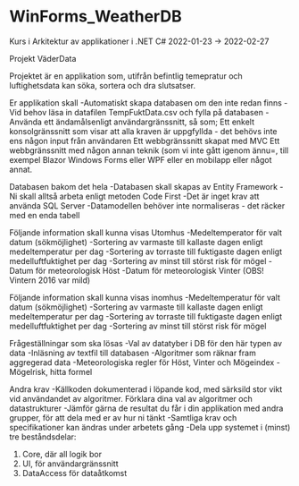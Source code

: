 # WinForms_WeatherDB

Kurs i Arkitektur av applikationer i .NET C#
2022-01-23 -> 2022-02-27

Projekt VäderData

Projektet är en applikation som, utifrån befintlig temepratur och luftighetsdata kan söka, sortera och dra slutsatser.

Er applikation skall
-Automatiskt skapa databasen om den inte redan finns
-Vid behov läsa in datafilen TempFuktData.csv och fylla på databasen
-Använda ett ändamålsenligt användargränssnitt, så som;
Ett enkelt konsolgränssnitt som visar att alla kraven är uppgfyllda - det behövs inte ens någon input från användaren
Ett webbgränssnitt skapat med MVC
Ett webbgränssnitt med någon annan teknik (som vi inte gått igenom ännu=, till exempel Blazor
Windows Forms eller WPF eller en mobilapp eller något annat.

Databasen bakom det hela
-Databasen skall skapas av Entity Framework
-Ni skall alltså arbeta enligt metoden Code First
-Det är inget krav att använda SQL Server
-Datamodellen behöver inte normaliseras - det räcker med en enda tabell

Följande information skall kunna visas
Utomhus
-Medeltemperator för valt datum (sökmöjlighet)
-Sortering av varmaste till kallaste dagen enligt medeltemperatur per dag
-Sortering av torraste till fuktigaste dagen enligt medelluftfuktighet per dag
-Sortering av minst till störst risk för mögel
-Datum för meteorologisk Höst
-Datum för meteorologisk Vinter (OBS! Vintern 2016 var mild)

Följande information skall kunna visas inomhus
-Medeltemperatur för valt datum (sökmöjlighet)
-Sortering av varmaste till kallaste dagen enligt medeltemperatur per dag
-Sortering av torraste till fuktigaste dagen enligt medelluftfuktighet per dag
-Sortering av minst till störst risk för mögel

Frågeställningar som ska lösas
-Val av datatyber i DB för den här typen av data
-Inläsning av textfil till databasen
-Algoritmer som räknar fram aggregerad data
-Meteorologiska regler för Höst, Vinter och Mögeindex
-Mögelrisk, hitta formel

Andra krav
-Källkoden dokumenterad i löpande kod, med särksild stor vikt vid användandet av algoritmer. Förklara dina val av algoritmer och datastrukturer
-Jämför gärna de resultat du får i din applikation med andra grupper, för att dela med er av hur ni tänkt
-Samtliga krav och specifikationer kan ändras under arbetets gång
-Dela upp systemet i (minst) tre beståndsdelar:
1. Core, där all logik bor
2. UI, för användargränssnitt
3. DataAccess för dataåtkomst
